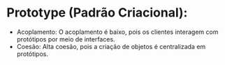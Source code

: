 ﻿# Prototype (Padrão Criacional):

- Acoplamento: O acoplamento é baixo, pois os clientes interagem com protótipos por meio de interfaces.
- Coesão: Alta coesão, pois a criação de objetos é centralizada em protótipos.